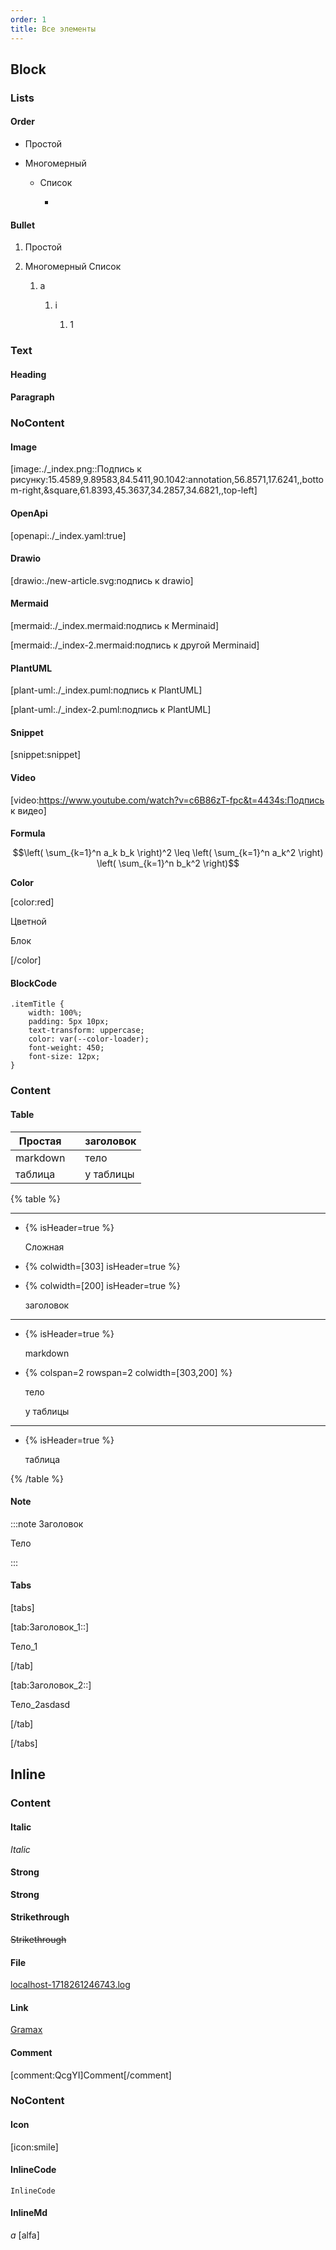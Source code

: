 ```yaml
---
order: 1
title: Все элементы
---
```


## Block

### Lists

#### Order

-  Простой

-  Многомерный

   -  Список

      -   

#### Bullet

1. Простой

2. Многомерный Список

   1. a

      1. i

         1. 1

### Text

#### Heading

#### Paragraph



### NoContent

#### Image

[image:./_index.png::Подпись к рисунку:15.4589,9.89583,84.5411,90.1042:annotation,56.8571,17.6241,,bottom-right,&square,61.8393,45.3637,34.2857,34.6821,,top-left]

#### OpenApi

[openapi:./_index.yaml:true]

#### Drawio



[drawio:./new-article.svg:подпись к drawio]

#### Mermaid

[mermaid:./_index.mermaid:подпись к Merminaid]



[mermaid:./_index-2.mermaid:подпись к другой Merminaid]

#### PlantUML

[plant-uml:./_index.puml:подпись к PlantUML]



[plant-uml:./_index-2.puml:подпись к PlantUML]

#### Snippet

[snippet:snippet]

#### Video

[video:https://www.youtube.com/watch?v=c6B86zT-fpc&t=4434s:Подпись к видео]

#### 

**Formula**

$$\left( \sum_{k=1}^n a_k b_k \right)^2 \leq \left( \sum_{k=1}^n a_k^2 \right) \left( \sum_{k=1}^n b_k^2 \right)$$

**Color**

[color:red]

Цветной

Блок

[/color]

#### BlockCode

```
.itemTitle {
	width: 100%;
	padding: 5px 10px;
	text-transform: uppercase;
	color: var(--color-loader);
	font-weight: 450;
	font-size: 12px;
}
```

### Content

#### Table

| Простая  |   | заголовок |
|----------|---|-----------|
| markdown |   | тело      |
| таблица  |   | у таблицы |

{% table %}

---

*  {% isHeader=true %}

   Сложная

*  {% colwidth=[303] isHeader=true %}

   

*  {% colwidth=[200] isHeader=true %}

   заголовок

---

*  {% isHeader=true %}

   markdown

*  {% colspan=2 rowspan=2 colwidth=[303,200] %}

   тело

   у таблицы

---

*  {% isHeader=true %}

   таблица

{% /table %}

#### Note

:::note Заголовок

Тело

:::

#### Tabs

[tabs]

[tab:Заголовок_1::]

Тело\_1

[/tab]

[tab:Заголовок_2::]

Тело\_2asdasd

[/tab]

[/tabs]

## Inline

### Content

#### Italic

*Italic*

#### Strong

**Strong**

#### Strikethrough

~~Strikethrough~~

#### File

[localhost-1718261246743.log](./localhost-1718261246743-2.log)

#### Link

[Gramax](https://ics-it.gram.ax/)

#### Comment

[comment:QcgYI]Comment[/comment]

### NoContent

#### Icon

[icon:smile]

#### InlineCode

`InlineCode`

#### InlineMd

$a$ [alfa]